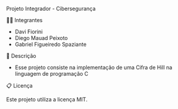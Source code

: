 Projeto Integrador - Cibersegurança

🧑‍🎓 Integrantes

- Davi Fiorini
- Diego Mauad Peixoto
- Gabriel Figueiredo Spaziante

📝 Descrição
- Esse projeto consiste na implementação de uma Cifra de Hill na linguagem de programação C

📋 Licença

Este projeto utiliza a licença MIT.
